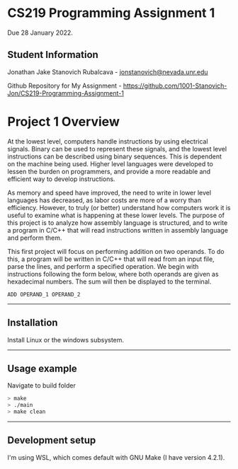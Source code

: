 # CS219 Programming Assignment 1

Due 28 January 2022.

## Student Information
Jonathan Jake Stanovich Rubalcava - jonstanovich@nevada.unr.edu

Github Repository for My Assignment - https://github.com/1001-Stanovich-Jon/CS219-Programming-Assignment-1

# Project 1 Overview
At the lowest level, computers handle instructions by using electrical signals. Binary can be used to represent these signals, and the lowest level instructions can be described using binary sequences. This is dependent on the machine being used. Higher level languages were developed to lessen the burden on programmers, and provide a more readable and efficient way to develop instructions. 

As memory and speed have improved, the need to write in lower level languages has decreased, as labor costs are more of a worry than efficiency. However, to truly (or better) understand how computers work it is useful to examine what is happening at these lower levels. The purpose of this project is to analyze how assembly language is structured, and to write a program in C/C++ that will read instructions written in assembly language and perform them.

This first project will focus on performing addition on two operands. To do this, a program will be written in C/C++ that will read from an input file, parse the lines, and perform a specified operation. We begin with instructions following the form below, where both operands are given as hexadecimal numbers. The sum will then be displayed to the terminal.

`ADD OPERAND_1 OPERAND_2`

---

## Installation
Install Linux or the windows subsystem.

---

## Usage example
Navigate to build folder
```sh
> make
> ./main
> make clean
```

---

## Development setup
I'm using WSL, which comes default with GNU Make (I have version 4.2.1). 